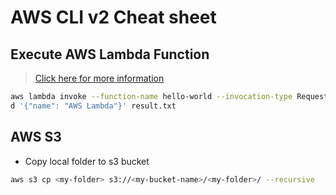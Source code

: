 # AWS CLI v2 Cheat sheet

## Execute AWS Lambda Function
> [Click here for more information](https://awscli.amazonaws.com/v2/documentation/api/latest/reference/lambda/invoke.html)
```bash
aws lambda invoke --function-name hello-world --invocation-type RequestResponse --log-type Tail --cli-binary-format raw-in-base64-out --region us-east-1 --payloa
d '{"name": "AWS Lambda"}' result.txt
```

## AWS S3
- Copy local folder to s3 bucket
```bash
aws s3 cp <my-folder> s3://<my-bucket-name>/<my-folder>/ --recursive
```